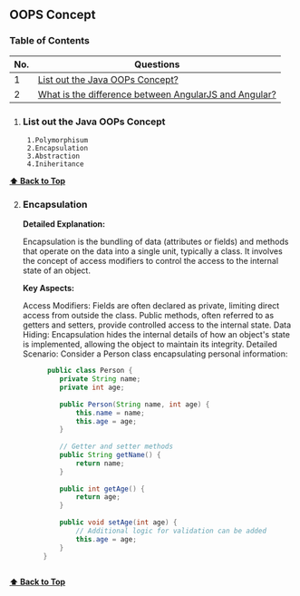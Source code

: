 
## OOPS Concept

### Table of Contents

| No. | Questions |
|---- | ---------
|1 | [List out the Java OOPs Concept?](#List-out-the-Java-OOPs-Concept)|
|2 | [What is the difference between AngularJS and Angular?](#what-is-the-difference-between-angularjs-and-angular)|

1. ### List out the Java OOPs Concept

        1.Polymorphisum
        2.Encapsulation
        3.Abstraction
        4.Iniheritance
  **[⬆ Back to Top](#table-of-contents)**

2. ### Encapsulation

   **Detailed Explanation:**

    Encapsulation is the bundling of data (attributes or fields) and methods that operate on the data into a single unit, typically a class. It involves the concept of access modifiers to control the access to the internal state of an object.

   **Key Aspects:**

   Access Modifiers: Fields are often declared as private, limiting direct access from outside the class. Public methods, often referred to as getters and setters, provide controlled access to the internal state.
Data Hiding: Encapsulation hides the internal details of how an object's state is implemented, allowing the object to maintain its integrity.
Detailed Scenario:
  Consider a Person class encapsulating personal information:
   ```java
         public class Person {
            private String name;
            private int age;
        
            public Person(String name, int age) {
                this.name = name;
                this.age = age;
            }
        
            // Getter and setter methods
            public String getName() {
                return name;
            }
        
            public int getAge() {
                return age;
            }
        
            public void setAge(int age) {
                // Additional logic for validation can be added
                this.age = age;
            }
        }
        
   ```

**[⬆ Back to Top](#table-of-contents)**


